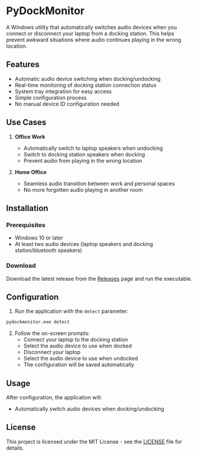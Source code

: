 # PyDockMonitor

A Windows utility that automatically switches audio devices when you connect or disconnect your laptop from a docking station. This helps prevent awkward situations where audio continues playing in the wrong location.

## Features

- Automatic audio device switching when docking/undocking
- Real-time monitoring of docking station connection status
- System tray integration for easy access
- Simple configuration process
- No manual device ID configuration needed

## Use Cases

1. **Office Work**
   - Automatically switch to laptop speakers when undocking
   - Switch to docking station speakers when docking
   - Prevent audio from playing in the wrong location

2. **Home Office**
   - Seamless audio transition between work and personal spaces
   - No more forgotten audio playing in another room

## Installation

### Prerequisites

- Windows 10 or later
- At least two audio devices (laptop speakers and docking station/bluetooth speakers)

### Download

Download the latest release from the [Releases](https://github.com/yourusername/pydockmonitor/releases) page and run the executable.

## Configuration

1. Run the application with the `detect` parameter:
```bash
pydockmonitor.exe detect
```

2. Follow the on-screen prompts:
   - Connect your laptop to the docking station
   - Select the audio device to use when docked
   - Disconnect your laptop
   - Select the audio device to use when undocked
   - The configuration will be saved automatically

## Usage

After configuration, the application will:
- Automatically switch audio devices when docking/undocking

## License

This project is licensed under the MIT License - see the [LICENSE](LICENSE) file for details.


